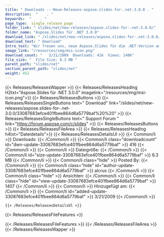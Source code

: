 ```yaml
---
title: " Downloads ---Neue-Releases-aspose.slides-for-.net-3.0.0 . "
description:  "    . " 
keywords:  "    . " 
page_type:  single_release_page
folder_link: " slides/net/new-releases/aspose.slides-for-.net-3.0.0/"
folder_name: "Aspose.Slides für .NET 3.0.0"
download_link: " /slides/net/new-releases/aspose.slides-for-.net-3.0.0/33087683efce401fbee864d6a5779baf"
download_text: " Download"
Intro_text: "Wir freuen uns, neue Aspose.Slides für die .NET-Version ankündigen zu können. Sie enthält viele neue..."
image_link: "/resources/img/msi-icon.png"
download_count: "   3/21/2009  Downloads: 416  Views: 1406"
file_size: "  File Size: 8.3 MB "
parent_path: "slides/net"
section_parent_path: "slides/net"
weight: 452
---
```


{{< Releases/ReleasesWapper >}}
  {{< Releases/ReleasesHeading H2txt="Aspose.Slides für .NET 3.0.0" imagelink="/resources/img/msi-icon.png">}}
  {{< Releases/ReleasesButtons >}}
    {{< Releases/ReleasesSingleButtons text=" Download" link="/slides/net/new-releases/aspose.slides-for-.net-3.0.0/33087683efce401fbee864d6a5779baf%20%20" >}}
    {{< Releases/ReleasesSingleButtons text=" Support Forum " link="https://forum.aspose.com/c/slides" >}}
  {{< Releases/ReleasesButtons >}}
  {{< Releases/ReleasesFileArea >}}
    {{< Releases/ReleasesHeading h4txt="Dateidetails">}}
    {{< Releases/ReleasesDetailsUl >}}
            {{< Common/li >}} Downloads: {{< /Common/li >}}
      {{< Common/li class="downloadcount" id="dwn-update-33087683efce401fbee864d6a5779baf" >}} 416 {{< /Common/li >}}
      {{< Common/li >}} Dateigröße: {{< /Common/li >}}
      {{< Common/li id="size-update-33087683efce401fbee864d6a5779baf" >}} 8.3 MB {{< /Common/li >}} 
      {{< Common/li  class="hide" >}} Posted By: {{< /Common/li >}} 
      {{< Common/li class="hide" id="author-update-33087683efce401fbee864d6a5779baf" >}} alcrus {{< /Common/li >}}
      {{< Common/li class="hide" >}} Ansichten: {{< /Common/li >}}
      {{< Common/li class="hide" id="view-update-33087683efce401fbee864d6a5779baf" >}} 1407 {{< /Common/li >}}
      {{< Common/li >}} Hinzugefügt am: {{< /Common/li >}}
      {{< Common/li id="added-update-33087683efce401fbee864d6a5779baf" >}} 3/21/2009 {{< /Common/li >}} 

    {{< /Releases/ReleasesDetailsUl >}}

  {{< Releases/ReleasesFileFeatures >}}
      
  {{< /Releases/ReleasesFileFeatures >}}
 {{< /Releases/ReleasesFileArea >}}
{{< /Releases/ReleasesWapper >}}



